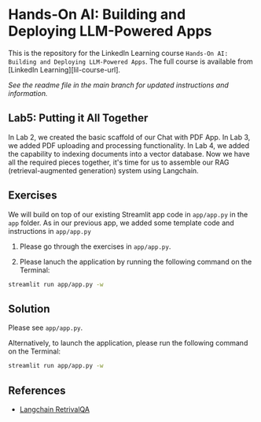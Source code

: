 # Hands-On AI: Building and Deploying LLM-Powered Apps
This is the repository for the LinkedIn Learning course `Hands-On AI: Building and Deploying LLM-Powered Apps`. The full course is available from [LinkedIn Learning][lil-course-url].

_See the readme file in the main branch for updated instructions and information._
## Lab5: Putting it All Together
In Lab 2, we created the basic scaffold of our Chat with PDF App. In Lab 3, we added PDF uploading and processing functionality. In Lab 4, we added the capability to indexing documents into a vector database. Now we have all the required pieces together, it's time for us to assemble our RAG (retrieval-augmented generation) system using Langchain.


## Exercises

We will build on top of our existing Streamlit app code in `app/app.py` in the `app` folder. As in our previous app, we added some template code and instructions in `app/app.py`

1. Please go through the exercises in `app/app.py`. 

2. Please lanuch the application by running the following command on the Terminal:

```bash
streamlit run app/app.py -w
```

## Solution

Please see `app/app.py`.

Alternatively, to launch the application, please run the following command on the Terminal:

```bash
streamlit run app/app.py -w
```

## References

- [Langchain RetrivalQA](https://python.langchain.com/docs/use_cases/web_scraping#research-automation)
